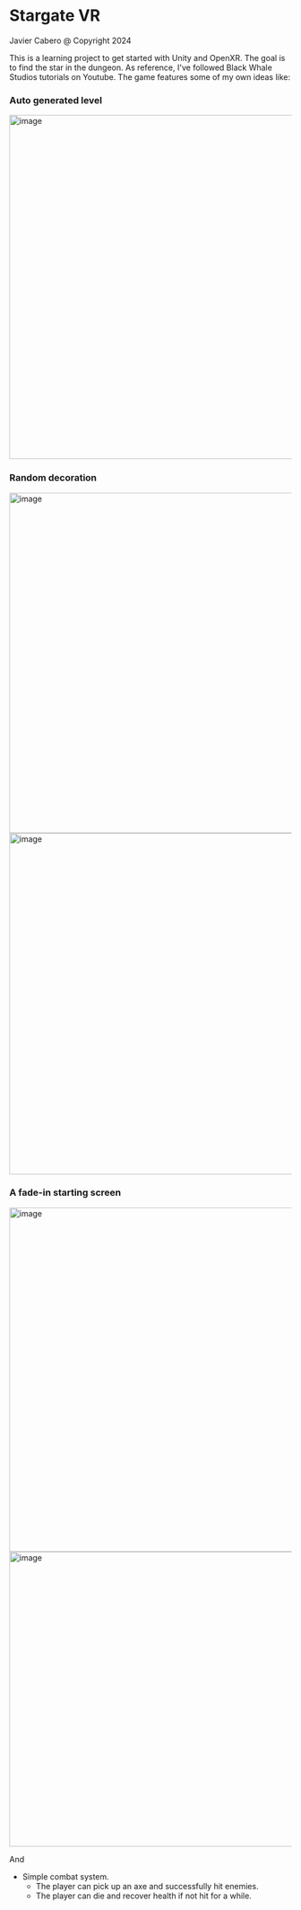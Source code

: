 # Stargate VR
Javier Cabero @ Copyright 2024

This is a learning project to get started with Unity and OpenXR. The goal is to find the star in the dungeon. As reference, I've followed Black Whale Studios tutorials on Youtube. The game features some of my own ideas like:

### Auto generated level
<img width="613" alt="image" src="https://github.com/reivash/stargate-vr/assets/3762851/bfa494c5-6716-491d-9c0b-ac89fac7f037">

### Random decoration
<img width="606" alt="image" src="https://github.com/reivash/stargate-vr/assets/3762851/14e1986b-1816-4fe7-a10f-36e645dd4a03">
<img width="608" alt="image" src="https://github.com/reivash/stargate-vr/assets/3762851/8d22cba6-ebde-42ba-95f0-85178f4f4460">

### A fade-in starting screen
<img width="613" alt="image" src="https://github.com/reivash/stargate-vr/assets/3762851/d93dd4a8-24bc-4814-b667-c6020c6a7c58"><img width="525" alt="image" src="https://github.com/reivash/stargate-vr/assets/3762851/f8d6f1dc-f1d3-44fd-bfdc-a9a987b42bf6">

And 
- Simple combat system.
  - The player can pick up an axe and successfully hit enemies.
  - The player can die and recover health if not hit for a while.
